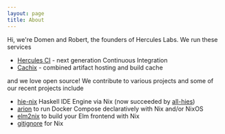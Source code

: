 ```yaml
---
layout: page
title: About
---
```


Hi, we're Domen and Robert, the founders of Hercules Labs. We run these services

- [Hercules CI](https://hercules-ci.com) - next generation Continuous Integration
- [Cachix](https://cachix.org) - combined artifact hosting and build cache

and we love open source! We contribute to various projects and some of our recent projects include

 - [hie-nix](https://github.com/domenkozar/hie-nix/) Haskell IDE Engine via Nix (now succeeded by [all-hies](https://github.com/infinisil/all-hies#readme))
 - [arion](https://github.com/hercules-ci/arion) to run Docker Compose declaratively with Nix and/or NixOS
 - [elm2nix](https://github.com/domenkozar/elm2nix) to build your Elm frontend with Nix
 - [gitignore](https://github.com/hercules-ci/gitignore/) for Nix

